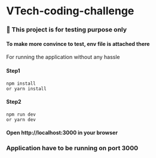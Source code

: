 # VTech-coding-challenge
### 🚨 This project is for testing purpose only

#### To make more convince to test, env file is attached there

For running the application without any hassle

#### Step1
    npm install
    or yarn install
#### Step2
    npm run dev
    or yarn dev
#### Open http://localhost:3000 in your browser
### Application have to be running on port 3000
